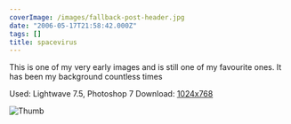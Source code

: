 ```yaml
---
coverImage: /images/fallback-post-header.jpg
date: "2006-05-17T21:58:42.000Z"
tags: []
title: spacevirus
---
```


This is one of my very early images and is still one of my favourite ones. It has been my background countless times

Used: Lightwave 7.5, Photoshop 7
Download: [1024x768](https://www.mikecann.co.uk/Images/Art-Full/spacevirus.jpg)

![Thumb](https://www.mikecann.co.uk/Images/Art-Thumbs/spacevirus.gif "Thumb")
